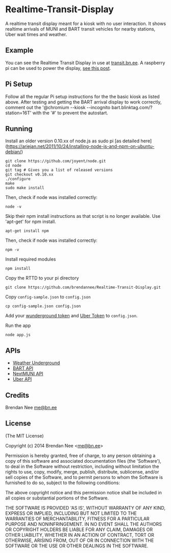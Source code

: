 # Realtime-Transit-Display

A realtime transit display meant for a kiosk with no user interaction.  It shows realtime arrivals of MUNI and BART transit vehicles for nearby stations, Uber wait times and weather.

## Example

You can see the Realtime Transit Display in use at [transit.bn.ee](http://transit.bn.ee).  A raspberry pi can be used to power the display, [see this post](http://blog.bn.ee/2013/01/11/building-a-real-time-transit-information-kiosk-with-raspberry-pi/).

## Pi Setup

Follow all the regular Pi setup instructions for the the basic kiosk as listed above.  After testing and getting the BART arrival display to work correctly, comment out the '@chromium --kiosk --incognito bart.blinktag.com/?station=16T' with the '#' to prevent the autostart.

## Running

Install an older version 0.10.xx of node.js as sudo pi [as detailed here] (https://ariejan.net/2011/10/24/installing-node-js-and-npm-on-ubuntu-debian/)

    git clone https://github.com/joyent/node.git
    cd node
    git tag # Gives you a list of released versions
    git checkout v0.10.xx
    ./configure
    make
    sudo make install
	
Then, check if node was installed correctly:
	
	node -v
	
Skip their npm install instructions as that script is no longer available.  Use 'apt-get' for npm install.	

	apt-get install npm
	
Then, check if node was installed correctly:
	
	npm -v
	
Install required modules

    npm install
	
Copy the RTTD to your pi directory	
	
	git clone https://github.com/brendannee/Realtime-Transit-Display.git
	
Copy `config-sample.json` to `config.json`

    cp config-sample.json config.json

Add your [wunderground token](http://www.wunderground.com/weather/api/) and [Uber Token](https://developer.uber.com) to `config.json`.

Run the app

    node app.js

## APIs

* [Weather Underground](http://api.wunderground.com)
* [BART API](http://api.bart.gov)
* [NextMUNI API](http://www.sfmta.com/cms/asite/nextmunidata.htm)
* [Uber API](https://developer.uber.com)

## Credits

Brendan Nee me@bn.ee

## License

(The MIT License)

Copyright (c) 2014 Brendan Nee &lt;me@bn.ee&gt;

Permission is hereby granted, free of charge, to any person obtaining
a copy of this software and associated documentation files (the
'Software'), to deal in the Software without restriction, including
without limitation the rights to use, copy, modify, merge, publish,
distribute, sublicense, and/or sell copies of the Software, and to
permit persons to whom the Software is furnished to do so, subject to
the following conditions:

The above copyright notice and this permission notice shall be
included in all copies or substantial portions of the Software.

THE SOFTWARE IS PROVIDED 'AS IS', WITHOUT WARRANTY OF ANY KIND,
EXPRESS OR IMPLIED, INCLUDING BUT NOT LIMITED TO THE WARRANTIES OF
MERCHANTABILITY, FITNESS FOR A PARTICULAR PURPOSE AND NONINFRINGEMENT.
IN NO EVENT SHALL THE AUTHORS OR COPYRIGHT HOLDERS BE LIABLE FOR ANY
CLAIM, DAMAGES OR OTHER LIABILITY, WHETHER IN AN ACTION OF CONTRACT,
TORT OR OTHERWISE, ARISING FROM, OUT OF OR IN CONNECTION WITH THE
SOFTWARE OR THE USE OR OTHER DEALINGS IN THE SOFTWARE.
